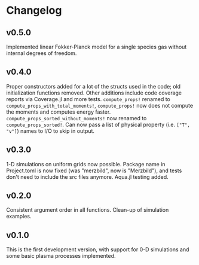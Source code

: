 # Changelog

## v0.5.0
Implemented linear Fokker-Planck model for a single species gas without internal degrees of freedom.

## v0.4.0
Proper constructors added for a lot of the structs used in the code; old initialization functions removed.
Other additions include code coverage reports via Coverage.jl and more tests.
`compute_props!` renamed to `compute_props_with_total_moments!`, `compute_props!` now does not compute the moments
and computes energy faster. 
`compute_props_sorted_without_moments!` now renamed to `compute_props_sorted!`.
Can now pass a list of physical property (i.e. `["T", "v"]`) names to I/O to skip in output.

## v0.3.0
1-D simulations on uniform grids now possible. Package name in Project.toml is now fixed (was "merzbild", now is "Merzbild"), and tests don't need to include the src files anymore.
Aqua.jl testing added.

## v0.2.0
Consistent argument order in all functions. Clean-up of simulation examples.

## v0.1.0
This is the first development version, with support for 0-D simulations and some basic plasma processes implemented.
